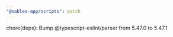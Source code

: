 ```yaml
---
"@sables-app/scripts": patch
---
```


chore(deps): Bump @typescript-eslint/parser from 5.47.0 to 5.47.1
